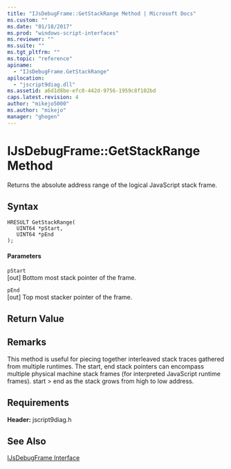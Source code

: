 ```yaml
---
title: "IJsDebugFrame::GetStackRange Method | Microsoft Docs"
ms.custom: ""
ms.date: "01/18/2017"
ms.prod: "windows-script-interfaces"
ms.reviewer: ""
ms.suite: ""
ms.tgt_pltfrm: ""
ms.topic: "reference"
apiname: 
  - "IJsDebugFrame.GetStackRange"
apilocation: 
  - "jscript9diag.dll"
ms.assetid: a6d1d8be-efc0-442d-9756-1959c8f102bd
caps.latest.revision: 4
author: "mikejo5000"
ms.author: "mikejo"
manager: "ghogen"
---
```

# IJsDebugFrame::GetStackRange Method
Returns the absolute address range of the logical JavaScript stack frame.  
  
## Syntax  
  
```  
HRESULT GetStackRange(  
   UINT64 *pStart,  
   UINT64 *pEnd  
);  
```  
  
#### Parameters  
 `pStart`  
 [out] Bottom most stack pointer of the frame.  
  
 `pEnd`  
 [out] Top most stacker pointer of the frame.  
  
## Return Value  
  
## Remarks  
 This method is useful for piecing together interleaved stack traces gathered from multiple runtimes. The start, end stack pointers can encompass multiple physical machine stack frames (for interpreted JavaScript runtime frames). start > end as the stack grows from high to low address.  
  
## Requirements  
 **Header:** jscript9diag.h  
  
## See Also  
 [IJsDebugFrame Interface](../../winscript/reference/ijsdebugframe-interface.md)